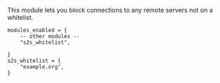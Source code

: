 This module lets you block connections to any remote servers not on a
whitelist.

``` {.lua}
modules_enabled = {
    -- other modules --
    "s2s_whitelist",

}
s2s_whitelist = {
    "example.org",
}
```
